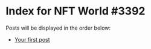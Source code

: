 # Index for NFT World #3392
Posts will be displayed in the order below:

- [Your first post](./001-first.md)

